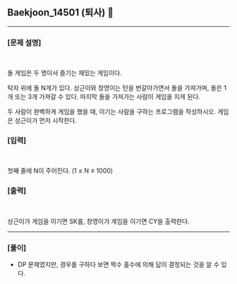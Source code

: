 ## Baekjoon_14501 (퇴사) 🚀
___


### **[문제 설명]**
<br>

돌 게임은 두 명이서 즐기는 재밌는 게임이다.

탁자 위에 돌 N개가 있다. 상근이와 창영이는 턴을 번갈아가면서 돌을 가져가며, 돌은 1개 또는 3개 가져갈 수 있다. 마지막 돌을 가져가는 사람이 게임을 지게 된다.

두 사람이 완벽하게 게임을 했을 때, 이기는 사람을 구하는 프로그램을 작성하시오. 게임은 상근이가 먼저 시작한다.


### **[입력]**
<br>

첫째 줄에 N이 주어진다. (1 ≤ N ≤ 1000)

### **[출력]**
<br>

상근이가 게임을 이기면 SK를, 창영이가 게임을 이기면 CY을 출력한다.
___


### **[풀이]**

- DP 문제였지만, 경우를 구하다 보면 짝수 홀수에 의해 답이 결정되는 것을 알 수 있다.
 
